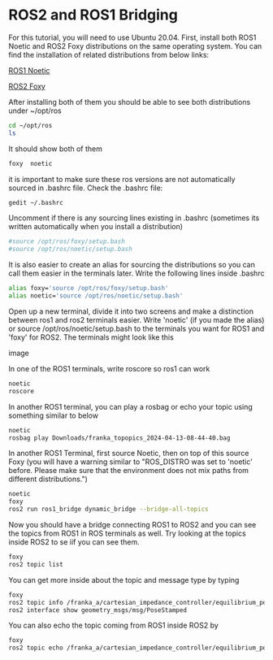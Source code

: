 # ROS2 and ROS1 Bridging
For this tutorial, you will need to use Ubuntu 20.04.
First, install both ROS1 Noetic and ROS2 Foxy distributions on the same operating system. You can find the installation of related distributions from below links:

[ROS1 Noetic](http://wiki.ros.org/noetic/Installation)

[ROS2 Foxy](https://docs.ros.org/en/foxy/Installation/Alternatives/Ubuntu-Development-Setup.html)

After installing both of them you should be able to see both distributions under ~/opt/ros

```bash
cd ~/opt/ros
ls
```

It should show both of them
```bash
foxy  noetic
```
it is important to make sure these ros versions are not automatically sourced in .bashrc file. Check the .bashrc file:

```bash
gedit ~/.bashrc
```
Uncomment if there is any sourcing lines existing in .bashrc (sometimes its written automatically when you install a distribution)
```bash
#source /opt/ros/foxy/setup.bash
#source /opt/ros/noetic/setup.bash
```
It is also easier to create an alias for sourcing the distributions so you can call them easier in the terminals later. Write the following lines inside .bashrc
```bash
alias foxy='source /opt/ros/foxy/setup.bash'
alias noetic='source /opt/ros/noetic/setup.bash'
```

Open up a new terminal, divide it into two screens and make a distinction between ros1 and ros2 terminals easier. Write 'noetic' (if you made the alias) or source /opt/ros/noetic/setup.bash to the terminals you want for ROS1 and 'foxy' for ROS2. The terminals might look like this

image

In one of the ROS1 terminals, write roscore so ros1 can work
```bash
noetic
roscore
```
In another ROS1 terminal, you can play a rosbag or echo your topic using something similar to below

```bash
noetic
rosbag play Downloads/franka_topopics_2024-04-13-08-44-40.bag 
```
In another ROS1 Terminal, first source Noetic, then on top of this source Foxy (you will have a warning similar to "ROS_DISTRO was set to 'noetic' before. Please make sure that the environment does not mix paths from different distributions.")

```bash
noetic
foxy
ros2 run ros1_bridge dynamic_bridge --bridge-all-topics
```

Now you should have a bridge connecting ROS1 to ROS2 and you can see the topics from ROS1 in ROS terminals as well. Try looking at the topics inside ROS2 to se iif you can see them.

```bash
foxy
ros2 topic list
```
You can get more inside about the topic and message type by typing 

```bash
foxy
ros2 topic info /franka_a/cartesian_impedance_controller/equilibrium_pose
ros2 interface show geometry_msgs/msg/PoseStamped
```
You can also echo the topic coming from ROS1 inside ROS2 by 
```bash
foxy
ros2 topic echo /franka_a/cartesian_impedance_controller/equilibrium_pose
```

